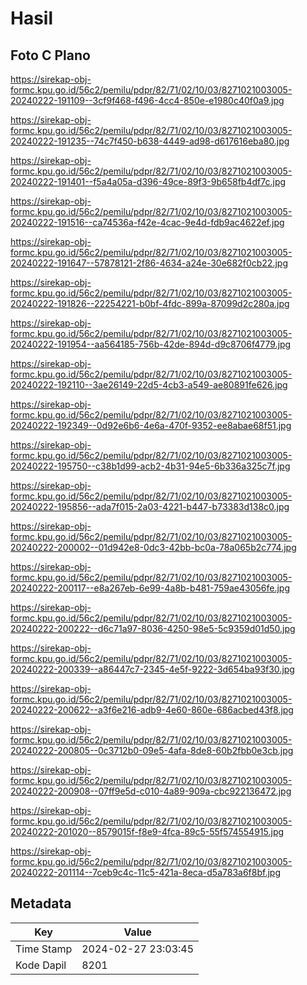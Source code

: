 # Hasil

## Foto C Plano

https://sirekap-obj-formc.kpu.go.id/56c2/pemilu/pdpr/82/71/02/10/03/8271021003005-20240222-191109--3cf9f468-f496-4cc4-850e-e1980c40f0a9.jpg

https://sirekap-obj-formc.kpu.go.id/56c2/pemilu/pdpr/82/71/02/10/03/8271021003005-20240222-191235--74c7f450-b638-4449-ad98-d617616eba80.jpg

https://sirekap-obj-formc.kpu.go.id/56c2/pemilu/pdpr/82/71/02/10/03/8271021003005-20240222-191401--f5a4a05a-d396-49ce-89f3-9b658fb4df7c.jpg

https://sirekap-obj-formc.kpu.go.id/56c2/pemilu/pdpr/82/71/02/10/03/8271021003005-20240222-191516--ca74536a-f42e-4cac-9e4d-fdb9ac4622ef.jpg

https://sirekap-obj-formc.kpu.go.id/56c2/pemilu/pdpr/82/71/02/10/03/8271021003005-20240222-191647--57878121-2f86-4634-a24e-30e682f0cb22.jpg

https://sirekap-obj-formc.kpu.go.id/56c2/pemilu/pdpr/82/71/02/10/03/8271021003005-20240222-191826--22254221-b0bf-4fdc-899a-87099d2c280a.jpg

https://sirekap-obj-formc.kpu.go.id/56c2/pemilu/pdpr/82/71/02/10/03/8271021003005-20240222-191954--aa564185-756b-42de-894d-d9c8706f4779.jpg

https://sirekap-obj-formc.kpu.go.id/56c2/pemilu/pdpr/82/71/02/10/03/8271021003005-20240222-192110--3ae26149-22d5-4cb3-a549-ae80891fe626.jpg

https://sirekap-obj-formc.kpu.go.id/56c2/pemilu/pdpr/82/71/02/10/03/8271021003005-20240222-192349--0d92e6b6-4e6a-470f-9352-ee8abae68f51.jpg

https://sirekap-obj-formc.kpu.go.id/56c2/pemilu/pdpr/82/71/02/10/03/8271021003005-20240222-195750--c38b1d99-acb2-4b31-94e5-6b336a325c7f.jpg

https://sirekap-obj-formc.kpu.go.id/56c2/pemilu/pdpr/82/71/02/10/03/8271021003005-20240222-195856--ada7f015-2a03-4221-b447-b73383d138c0.jpg

https://sirekap-obj-formc.kpu.go.id/56c2/pemilu/pdpr/82/71/02/10/03/8271021003005-20240222-200002--01d942e8-0dc3-42bb-bc0a-78a065b2c774.jpg

https://sirekap-obj-formc.kpu.go.id/56c2/pemilu/pdpr/82/71/02/10/03/8271021003005-20240222-200117--e8a267eb-6e99-4a8b-b481-759ae43056fe.jpg

https://sirekap-obj-formc.kpu.go.id/56c2/pemilu/pdpr/82/71/02/10/03/8271021003005-20240222-200222--d6c71a97-8036-4250-98e5-5c9359d01d50.jpg

https://sirekap-obj-formc.kpu.go.id/56c2/pemilu/pdpr/82/71/02/10/03/8271021003005-20240222-200339--a86447c7-2345-4e5f-9222-3d654ba93f30.jpg

https://sirekap-obj-formc.kpu.go.id/56c2/pemilu/pdpr/82/71/02/10/03/8271021003005-20240222-200622--a3f6e216-adb9-4e60-860e-686acbed43f8.jpg

https://sirekap-obj-formc.kpu.go.id/56c2/pemilu/pdpr/82/71/02/10/03/8271021003005-20240222-200805--0c3712b0-09e5-4afa-8de8-60b2fbb0e3cb.jpg

https://sirekap-obj-formc.kpu.go.id/56c2/pemilu/pdpr/82/71/02/10/03/8271021003005-20240222-200908--07ff9e5d-c010-4a89-909a-cbc922136472.jpg

https://sirekap-obj-formc.kpu.go.id/56c2/pemilu/pdpr/82/71/02/10/03/8271021003005-20240222-201020--8579015f-f8e9-4fca-89c5-55f574554915.jpg

https://sirekap-obj-formc.kpu.go.id/56c2/pemilu/pdpr/82/71/02/10/03/8271021003005-20240222-201114--7ceb9c4c-11c5-421a-8eca-d5a783a6f8bf.jpg


## Metadata

| Key        | Value               |
| ---------- | ------------------- |
| Time Stamp | 2024-02-27 23:03:45 |
| Kode Dapil | 8201                |



